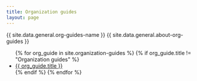 ```yaml
---
title: Organization guides
layout: page
---
```


{{ site.data.general.org-guides-name }} {{ site.data.general.about-org-guides }}

<ul>
{% for org_guide in site.organization-guides %}
  {% if org_guide.title != "Organization guides" %}
    <li><a href="{{ org_guide.url }}">{{ org_guide.title }}</a></li>
  {% endif %}
{% endfor %}
</ul>
